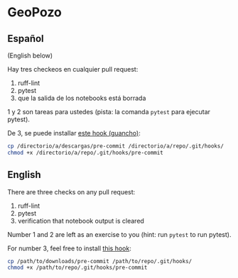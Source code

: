 # GeoPozo

## Español
(English below)

Hay tres checkeos en cualquier pull request:

1. ruff-lint
2. pytest
3. que la salida de los notebooks está borrada

1 y 2 son tareas para ustedes (pista: la comanda `pytest` para ejecutar pytest).

De 3, se puede installar [este hook (guancho)](../pre-commit):

```bash
cp /directorio/a/descargas/pre-commit /directorio/a/repo/.git/hooks/
chmod +x /directorio/a/repo/.git/hooks/pre-commit
```

## English

There are three checks on any pull request:

1. ruff-lint
2. pytest
3. verification that notebook output is cleared

Number 1 and 2 are left as an exercise to you (hint: run `pytest` to run pytest).

For number 3, feel free to install [this hook](../pre-commit):

```bash
cp /path/to/downloads/pre-commit /path/to/repo/.git/hooks/
chmod +x /path/to/repo/.git/hooks/pre-commit
```
